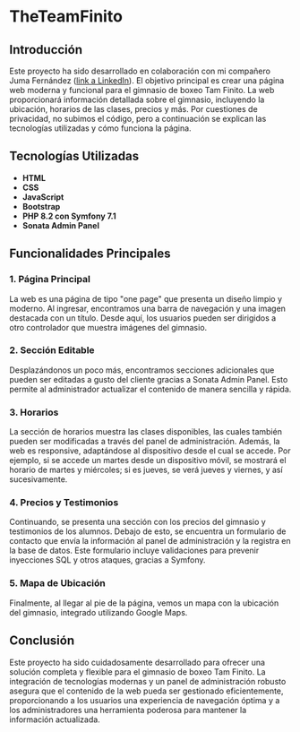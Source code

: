 # TheTeamFinito

## Introducción

Este proyecto ha sido desarrollado en colaboración con mi compañero Juma Fernández ([link a LinkedIn](poner_link_a_LinkedIn)). El objetivo principal es crear una página web moderna y funcional para el gimnasio de boxeo Tam Finito. La web proporcionará información detallada sobre el gimnasio, incluyendo la ubicación, horarios de las clases, precios y más. Por cuestiones de privacidad, no subimos el código, pero a continuación se explican las tecnologías utilizadas y cómo funciona la página.

## Tecnologías Utilizadas

- **HTML**
- **CSS**
- **JavaScript**
- **Bootstrap**
- **PHP 8.2 con Symfony 7.1**
- **Sonata Admin Panel**

## Funcionalidades Principales

### 1. Página Principal

La web es una página de tipo "one page" que presenta un diseño limpio y moderno. Al ingresar, encontramos una barra de navegación y una imagen destacada con un título. Desde aquí, los usuarios pueden ser dirigidos a otro controlador que muestra imágenes del gimnasio.

### 2. Sección Editable

Desplazándonos un poco más, encontramos secciones adicionales que pueden ser editadas a gusto del cliente gracias a Sonata Admin Panel. Esto permite al administrador actualizar el contenido de manera sencilla y rápida.

### 3. Horarios

La sección de horarios muestra las clases disponibles, las cuales también pueden ser modificadas a través del panel de administración. Además, la web es responsive, adaptándose al dispositivo desde el cual se accede. Por ejemplo, si se accede un martes desde un dispositivo móvil, se mostrará el horario de martes y miércoles; si es jueves, se verá jueves y viernes, y así sucesivamente.

### 4. Precios y Testimonios

Continuando, se presenta una sección con los precios del gimnasio y testimonios de los alumnos. Debajo de esto, se encuentra un formulario de contacto que envía la información al panel de administración y la registra en la base de datos. Este formulario incluye validaciones para prevenir inyecciones SQL y otros ataques, gracias a Symfony.

### 5. Mapa de Ubicación

Finalmente, al llegar al pie de la página, vemos un mapa con la ubicación del gimnasio, integrado utilizando Google Maps.

## Conclusión

Este proyecto ha sido cuidadosamente desarrollado para ofrecer una solución completa y flexible para el gimnasio de boxeo Tam Finito. La integración de tecnologías modernas y un panel de administración robusto asegura que el contenido de la web pueda ser gestionado eficientemente, proporcionando a los usuarios una experiencia de navegación óptima y a los administradores una herramienta poderosa para mantener la información actualizada.
